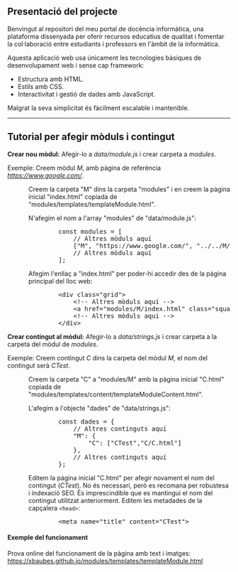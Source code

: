 ## Presentació del projecte

Benvingut al repositori del meu portal de docència informàtica,
una plataforma dissenyada per oferir recursos educatius de qualitat i fomentar la col·laboració entre estudiants i professors en l'àmbit de la informàtica.

Aquesta aplicació web usa únicament les tecnologies bàsiques de desenvolupament web i sense cap framework:
- Estructura amb HTML.
- Estils amb CSS.
- Interactivitat i gestió de dades amb JavaScript.

Malgrat la seva simplicitat és fàcilment escalable i mantenible.

---

## Tutorial per afegir mòduls i contingut

**Crear nou mòdul:** Afegir-lo a *data/module.js* i crear carpeta a *modules*.

Exemple: Creem mòdul *M*, amb pàgina de referència *https://www.google.com/*.
<ol type="1">
	<ul>Creem la carpeta "M" dins la carpeta "modules" i en creem la pàgina inicial "index.html" copiada de "modules/templates/templateModule.html".</ul>
	<ul>
		N'afegim el nom a l'array "modules" de "data/module.js":
		<pre>
		const modules = [
		    // Altres mòduls aquí
		    ["M", "https://www.google.com/", "../../M/index.html"],
		    // Altres mòduls aquí
		]; </pre>
	</ul>
	<ul>
		Afegim l'enllaç a "index.html" per poder-hi accedir des de la pàgina principal del lloc web:
		<pre>
		&lt;div class=&quot;grid&quot;&gt;
		    &lt;!-- Altres mòduls aquí --&gt;
		    &lt;a href=&quot;modules/M/index.html&quot; class=&quot;square&quot;&gt;M&lt;/a&gt;
		    &lt;!-- Altres mòduls aquí --&gt;
		&lt;/div&gt; </pre>
	</ul>
</ol>


**Crear contingut al mòdul:** Afegir-lo a *data/strings.js* i crear carpeta a la carpeta del mòdul de *modules*.

Exemple: Creem contingut *C* dins la carpeta del mòdul *M*, el nom del contingut serà *CTest*.
<ol type="1">
	<ul>Creem la carpeta "C" a "modules/M" amb la pàgina inicial "C.html" copiada de "modules/templates/content/templateModuleContent.html".</ul>
	<ul>
		L'afegim a l'objecte "dades" de "data/strings.js":
		<pre>
		const dades = {
		    // Altres continguts aquí
		    "M": {
		        "C": ["CTest","C/C.html"]
		    },
		    // Altres continguts aquí
		}; </pre>
	</ul>
	<ul>
		Editem la pàgina inicial "C.html" per afegir novament el nom del contingut (<em>CTest</em>). No és necessari, però es recomana per robustesa i indexació SEO. És imprescindible que es mantingui el nom del contingut utilitzat anteriorment.
		Editem les metadades de la capçalera <code>&lt;head&gt;</code>: <br>
		<pre>
		&lt;meta name="title" content="CTest"&gt; </pre>	
	</ul>
</ol>

#### Exemple del funcionament

Prova online del funcionament de la pàgina amb text i imatges:
https://xbaubes.github.io/modules/templates/templateModule.html

